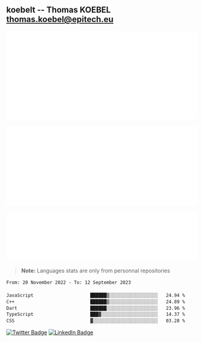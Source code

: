 ## koebelt -- Thomas KOEBEL <thomas.koebel@epitech.eu>

<!-- On github since 2018-->


![Metrics](/metrics.classic.svg)



<!--![Metrics](/metrics.plugin.introduction.repository.svg)-->
![Metrics](/metrics.plugin.isocalendar.svg)



![Metrics](/metrics.plugin.languages.svg)

> **Note:** Languages stats are only from personnal repositories

<!--START_SECTION:waka-->

```txt
From: 20 November 2022 - To: 12 September 2023

JavaScript                     ██████▒░░░░░░░░░░░░░░░░░░   24.94 %
C++                            ██████▒░░░░░░░░░░░░░░░░░░   24.89 %
Dart                           ██████░░░░░░░░░░░░░░░░░░░   23.96 %
TypeScript                     ███▓░░░░░░░░░░░░░░░░░░░░░   14.37 %
CSS                            ▓░░░░░░░░░░░░░░░░░░░░░░░░   03.28 %
```

<!--END_SECTION:waka-->

[![Twitter Badge](https://img.shields.io/badge/Twitter-Profile-informational?style=flat&logo=twitter&logoColor=white&color=1CA2F1)](https://twitter.com/jesuis_roux)
[![LinkedIn Badge](https://img.shields.io/badge/LinkedIn-Profile-informational?style=flat&logo=linkedin&logoColor=white&color=0D76A8)](https://www.linkedin.com/in/koebelt/)
